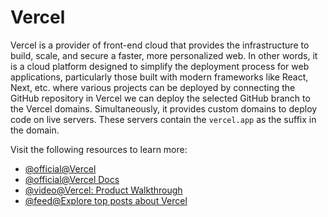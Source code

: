 # Vercel

Vercel is a provider of front-end cloud that provides the infrastructure to build, scale, and secure a faster, more personalized web. In other words, it is a cloud platform designed to simplify the deployment process for web applications, particularly those built with modern frameworks like React, Next, etc. where various projects can be deployed by connecting the GitHub repository in Vercel we can deploy the selected GitHub branch to the Vercel domains. Simultaneously, it provides custom domains to deploy code on live servers. These servers contain the `vercel.app` as the suffix in the domain.

Visit the following resources to learn more:

- [@official@Vercel](https://vercel.com/)
- [@official@Vercel Docs](https://vercel.com/docs)
- [@video@Vercel: Product Walkthrough](https://www.youtube.com/watch?v=sPmat30SE4k)
- [@feed@Explore top posts about Vercel](https://app.daily.dev/tags/vercel?ref=roadmapsh)